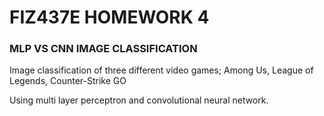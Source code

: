 # FIZ437E HOMEWORK 4

### MLP VS CNN IMAGE CLASSIFICATION

Image classification of three different video games; Among Us, League of Legends, Counter-Strike GO

Using multi layer perceptron and convolutional neural network.
